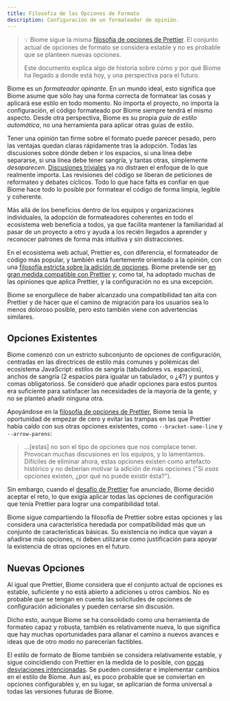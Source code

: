 ```yaml
---
title: Filosofia de las Opciones de Formato
description: Configuración de un formateador de opinión.
---
```


>💡 Biome sigue la misma [filosofía de opciones de Prettier](https://prettier.io/docs/en/option-philosophy). El conjunto actual de opciones de formato se considera estable y no es probable que se planteen nuevas opciones.
>
>Este documento explica algo de historia sobre cómo y por qué Biome ha llegado a donde está hoy, y una perspectiva para el futuro.

Biome es un *formateador opinante*. En un mundo ideal, esto significa que Biome asume que sólo hay una forma correcta de formatear las cosas y aplicará ese estilo en todo momento. No importa el proyecto, no importa la configuración, el código formateado por Biome siempre tendrá el mismo aspecto. Desde otra perspectiva, Biome es su propia *guía de estilo automática*, no una herramienta para aplicar otras guías de estilo.

Tener una opinión tan firme sobre el formato puede parecer pesado, pero las ventajas quedan claras rápidamente tras la adopción. Todas las discusiones sobre dónde deben ir los espacios, si una línea debe separarse, si una línea debe tener sangría, y tantas otras, simplemente *desaparecen*. [Discusiones triviales](https://en.wikipedia.org/wiki/Law_of_triviality) ya no distraen el enfoque de lo que realmente importa. Las revisiones del código se liberan de peticiones de reformateo y debates cíclicos. Todo lo que hace falta es confiar en que Biome hace todo lo posible por formatear el código de forma limpia, legible y coherente.

Más allá de los beneficios dentro de los equipos y organizaciones individuales, la adopción de formateadores coherentes en todo el ecosistema web beneficia a todos, ya que facilita mantener la familiaridad al pasar de un proyecto a otro y ayuda a los recién llegados a aprender y reconocer patrones de forma más intuitiva y sin distracciones.

En el ecosistema web actual, Prettier es, con diferencia, el formateador de código más popular, y también está fuertemente orientado a la opinión, con una [filosofía estricta sobre la adición de opciones](https://prettier.io/docs/en/option-philosophy). Biome pretende ser [en gran medida compatible con Prettier](/blog/biome-wins-prettier-challenge) y, como tal, ha adoptado muchas de las opiniones que aplica Prettier, y la configuración no es una excepción.

Biome se enorgullece de haber alcanzado una compatibilidad tan alta con Prettier y de hacer que el camino de migración para los usuarios sea lo menos doloroso posible, pero esto también viene con advertencias similares.

## Opciones Existentes

Biome comenzó con un estricto subconjunto de opciones de configuración, centradas en las directrices de estilo más comunes y polémicas del ecosistema JavaScript: estilos de sangría (tabuladores vs. espacios), anchos de sangría (2 espacios para igualar un tabulador, o ¿4?) y puntos y comas obligatorioss. Se consideró que añadir opciones para estos puntos era suficiente para satisfacer las necesidades de la mayoría de la gente, y no se planteó añadir ninguna otra.

Apoyándose en la [filosofía de opciones de Prettier](https://prettier.io/docs/en/option-philosophy), Biome tenía la oportunidad de empezar de cero y evitar las trampas en las que Prettier había caído con sus otras opciones existentes, como `--bracket-same-line` y `--arrow-parens`:

> …[estas] no son el tipo de opciones que nos complace tener. Provocan muchas discusiones en los equipos, y lo lamentamos. Difíciles de eliminar ahora, estas opciones existen como artefacto histórico y no deberían motivar la adición de más opciones ("Si *esas* opciones existen, ¿por qué no puede existir ésta?").

Sin embargo, cuando el  [desafío de Prettier](https://console.algora.io/challenges/prettier) fue anunciado, Biome decidió aceptar el reto, lo que exigía aplicar todas las opciones de configuración que tenía Prettier para lograr una compatibilidad total.

Biome sigue compartiendo la filosofía de Prettier sobre estas opciones y las considera una característica heredada por compatibilidad más que un conjunto de características básicas. Su existencia no indica que vayan a añadirse más opciones, ni deben utilizarse como justificación para apoyar la existencia de otras opciones en el futuro.

## Nuevas Opciones

Al igual que Prettier, Biome considera que el conjunto actual de opciones es estable, suficiente y no está abierto a adiciones u otros cambios. No es probable que se tengan en cuenta las solicitudes de opciones de configuración adicionales y pueden cerrarse sin discusión.

Dicho esto, aunque Biome se ha consolidado como una herramienta de formateo capaz y robusta, también es relativamente nueva, lo que significa que hay muchas oportunidades para allanar el camino a nuevos avances e ideas que de otro modo no parecerían factibles.

El estilo de formato de Biome también se considera relativamente estable, y sigue coincidiendo con Prettier en la medida de lo posible, con [pocas desviaciones intencionadas](https://github.com/biomejs/biome/issues/739). Se pueden considerar e implementar cambios en el estilo de Biome. Aun así, es poco probable que se conviertan en opciones configurables y, en su lugar, se aplicarían de forma universal a todas las versiones futuras de Biome.